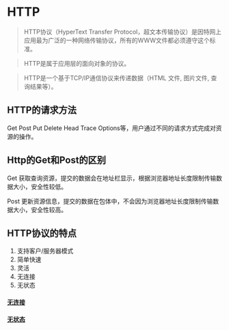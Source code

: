# HTTP 
> HTTP协议（HyperText Transfer Protocol，超文本传输协议）是因特网上应用最为广泛的一种网络传输协议，所有的WWW文件都必须遵守这个标准。

> HTTP是属于应用层的面向对象的协议。

> HTTP是一个基于TCP/IP通信协议来传递数据（HTML 文件, 图片文件, 查询结果等）。

## HTTP的请求方法

Get Post Put Delete Head Trace Options等，用户通过不同的请求方式完成对资源的操作。

## Http的Get和Post的区别

Get 获取查询资源，提交的数据会在地址栏显示，根据浏览器地址长度限制传输数据大小，安全性较低。

Post 更新资源信息，提交的数据在包体中，不会因为浏览器地址长度限制传输数据大小，安全性较高。

## HTTP协议的特点
1. 支持客户/服务器模式
2. 简单快速
3. 灵活
4. 无连接
5. 无状态

#### [无连接](HTTP-NC.md)

#### [无状态](HTTP-NS.md)